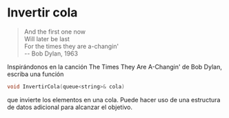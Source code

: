 # Invertir cola

> And the first one now<br>
> Will later be last<br>
> For the times they are a-changin'<br>
> -- Bob Dylan, 1963

Inspirándonos en la canción
The Times They Are A-Changin'
de Bob Dylan, escriba una función

```cpp
void InvertirCola(queue<string>& cola)
```

que invierte los elementos en una cola.
Puede hacer uso de una estructura de datos adicional para alcanzar el objetivo.